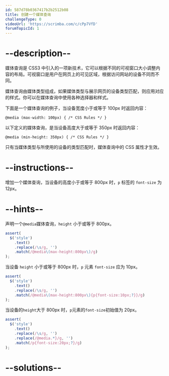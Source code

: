 ```yaml
---
id: 587d78b0367417b2b2512b08
title: 创建一个媒体查询
challengeType: 0
videoUrl: 'https://scrimba.com/c/cPp7VfD'
forumTopicId: 1
---
```


# --description--

媒体查询是 CSS3 中引入的一项新技术，它可以根据不同的可视窗口大小调整内容的布局。可视窗口是用户在网页上的可见区域，根据访问网站的设备不同而不同。

媒体查询由媒体类型组成，如果媒体类型与展示网页的设备类型匹配，则应用对应的样式。你可以在媒体查询中使用各种选择器和样式。

下面是一个媒体查询的例子，当设备宽度小于或等于 100px 时返回内容：

`@media (max-width: 100px) { /* CSS Rules */ }`

以下定义的媒体查询，是当设备高度大于或等于 350px 时返回内容：

`@media (min-height: 350px) { /* CSS Rules */ }`

只有当媒体类型与所使用的设备的类型匹配时，媒体查询中的 CSS 属性才生效。

# --instructions--

增加一个媒体查询，当设备的高度小于或等于 800px 时，`p` 标签的 `font-size` 为 12px。

# --hints--

声明一个`@media`媒体查询，`height` 小于或等于 800px。

```js
assert(
  $('style')
    .text()
    .replace(/\s/g, '')
    .match(/@media\(max-height:800px\)/g)
);
```

当设备 `height` 小于或等于 800px 时，`p` 元素 `font-size` 应为 10px。

```js
assert(
  $('style')
    .text()
    .replace(/\s/g, '')
    .match(/@media\(max-height:800px\){p{font-size:10px;?}}/g)
);
```

当设备的`height`大于 800px 时，`p`元素的`font-size`初始值为 20px。

```js
assert(
  $('style')
    .text()
    .replace(/\s/g, '')
    .replace(/@media.*}/g, '')
    .match(/p{font-size:20px;?}/g)
);
```

# --solutions--


